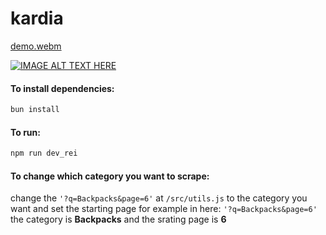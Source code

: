 # kardia

[demo.webm](https://github.com/adilmajhoul/scraping-rei.com/assets/124396997/e75b30ea-235f-4deb-8eef-91a0cda16e72)

[![IMAGE ALT TEXT HERE](https://img.youtube.com/vi/kEcTao50OlU/0.jpg)](https://www.youtube.com/watch?v=kEcTao50OlU)

#### To install dependencies:

```bash
bun install
```

#### To run:

```bash
npm run dev_rei
```

#### To change which category you want to scrape:

change the `'?q=Backpacks&page=6'` at `/src/utils.js` to the category you want and set the starting page for example in here: `'?q=Backpacks&page=6'` the category is **Backpacks** and the srating page is **6**
